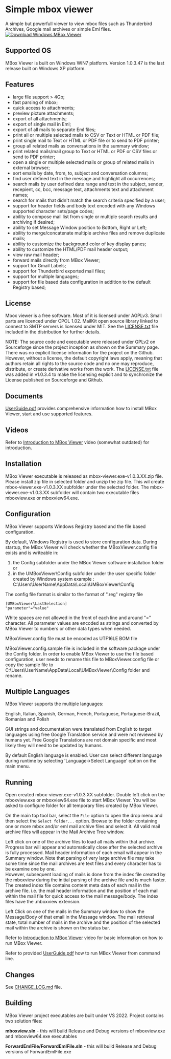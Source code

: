 Simple mbox viewer
=======

A simple but powerfull viewer to view mbox files such as Thunderbird Archives, Google mail archives or simple Eml files.
[![Download Windows MBox Viewer](https://img.shields.io/sourceforge/dm/mbox-viewer.svg)](https://sourceforge.net/projects/mbox-viewer/files/latest/download)

Supported OS
------------

MBox Viewer is built on Windows WIN7 platform.
Version 1.0.3.47 is the last release built on Windows XP platform.

Features
--------

* large file support > 4Gb;
* fast parsing of mbox;
* quick access to attachments;
* preview picture attachments;
* export of all attachments;
* export of single mail in Eml;
* export of all mails to separate Eml files;
* print all or multiple selected mails to CSV or Text or HTML or PDF file;
* print single mail to Text or HTML or PDF file or to send to PDF printer;
* group all related mails as conversations in the summary window;
* print related mails/mail group to Text or HTML or PDF or CSV files or send to PDF printer;
* open a single or multiple selected mails or group of related mails in external browser;
* sort emails by date, from, to, subject and conversation columns;
* find user defined text in the message and highlight all occurrences;
* search mails by user defined date range and text in the subject, sender, recepient, cc, bcc, message text, attachments text and attachment names;
* search for mails that didn't match the search criteria specified by a user;
* support for header fields and body text encoded with any Windows supported character sets/page codes;
* ability to compose mail list from single or multiple search results and archiving if desired;
* ability to set Message Window position to Bottom, Right or Left;
* ability to merge/concatenate multiple archive files and remove duplicate mails;
* ability to customize the background color of key display panes;
* ability to customize the HTML/PDF mail header output;
* view raw mail header;
* forward mails directly from MBox Viewer;
* support for Gmail Labels;
* support for Thunderbird exported mail files;
* support for multiple languages;
* support for file based data configuration in addition to the default Registry based;

License
-------
Mbox viewer is a free software. Most of it is licensed under AGPLv3.
Small parts are licenced under CPOL 1.02.
MailKit open source library linked to connect to SMTP servers is licensed under MIT.
See the [LICENSE.txt](LICENSE.txt) file included in the distribution for further details.

NOTE: The source code and executable were released under GPLv2 on Sourceforge since the project inception as shown on the Summary page.
There was no explicit license information for the project on the Github. However, without a license, the default copyright laws apply, 
meaning that authors retain all rights to the source code and no one may reproduce, distribute, or create derivative works from the work.
The [LICENSE.txt](LICENSE.txt)  file was added in v1.0.3.4 to make the licensing explicit and to synchronize the License published on Sourceforge and Github.


Documents
---------

[UserGuide.pdf](UserGuide.pdf) provides comprehensive information how to install MBox Viewer, start and use supported features.

Videos
------

Refer to [Introduction to MBox Viewer](https://www.youtube.com/watch?v=qrjjR9Bvz8k) video (somewhat outdated) for introduction.


Installation
------------

MBox Viewer executable is released as mbox-viewer.exe-v1.0.3.XX.zip file. Please install zip file in selected folder and unzip the zip file.
This wil create mbox-viewer.exe-v1.0.3.XX subfolder under the selected folder. 
The mbox-viewer.exe-v1.0.3.XX subfolder will contain two executable files mboxview.exe or mboxview64.exe.

Configuration
-------------

MBox Viewer supports Windows Registry based and the file based configuration.

By default, Windows Registry is used to store configuration data.
During startup, the MBox Viewer will check whether the MBoxViewer.config file exists and is writeable in:

1. the Config subfolder under the MBox Viewer software installation folder  or
2. in the UMBoxViewer\Config subfolder under the  user specific folder created by Windows system 
        example : C:\Users\UserName\AppData\Local\UMBoxViewer\Config

The config file format is similar to the format of ".reg" registry file

```
[UMBoxViewer\LastSelection]
"parameter"="value"
```

White spaces are not allowed in the front of each line and around "=" character.
All parameter values are encoded as strings and converted by MBox Viewer to numbers or other data types when needed.

MBoxViewer.config file must be encoded as UTF16LE BOM file

MBoxViewer.config.sample file is included in the software package under the Config folder.
In order to enable MBox Viewer to use the file based configuration, 
user needs to rename this file to MBoxViewer.config file or copy the sample file
to C:\Users\UserName\AppData\Local\UMBoxViewer\Config folder and rename.

Multiple Languages
------------------

MBox Viewer supports the multiple languages:

English, Italian, Spanish, German, French, Portuguese, Portuguese-Brazil, Romanian and Polish

GUI strings and documentation were translated from English to target languages using free Google Translation service and were not reviewed by humans yet. 
Free Google Translations are not domain specific and most likely they will need to be updated by humans.

By default English language is enabled. User can select different language during runtime by selecting 'Language->Select Language' option on the main menu.


Running
--------

Open created mbox-viewer.exe-v1.0.3.XX subfolder. Double left click on the mboxview.exe or mboxview64.exe file to start MBox Viewer. 
You will be asked to configure folder for all temporary files created by MBox Viewer.

On the main top tool bar, select the `File` option to open the drop menu and then select the `Select folder...` option. 
Browse to the folder containing one or more mbox and/or eml mail archive files and select it. All valid mail archive files will appear in the Mail Archive Tree window.

Left click on one of the archive files to load all mails within that archive.  Progress bar will appear and automatically close after the selected archive is fully processed. 
Mail header information of each email will appear in the Summary window. 
Note that parsing of very large archive file may take some time since the mail archives are text files and every character has to be examine one by one.  
However, subsequent loading of mails is done from the index file created by the mboxview during the initial parsing of the archive file and is much faster.
The created index file contains content meta data of each mail in the archive file. i.e. the mail header information and the position of each mail within the mail file for quick access to the mail message/body. 
The index files have the .mboxview extension.
	   
Left Click on one of the mails in the Summary window to show the Message/Body of that email in the Message window.
The mail retrieval state, total number of mails in the archive and the position of the selected mail within the archive is shown on the status bar.
	   
Refer to [Introduction to MBox Viewer](https://www.youtube.com/watch?v=qrjjR9Bvz8k) video for basic information on how to run MBox Viewer.

Refer to provided [UserGuide.pdf](UserGuide.pdf)  how to run MBox Viewer from command line.


Changes
-------

See [CHANGE_LOG.md](CHANGE_LOG.md) file.

Building
--------

MBox Viewer project executables are built under VS 2022. Project contains two solution files:

**mboxview.sln** - this will build Release and Debug versions of mboxview.exe and mboxview64.exe executables

**ForwardEmlFile/ForwardEmlFile.sln** -  this will build  Release and Debug versions of ForwardEmlFile.exe


